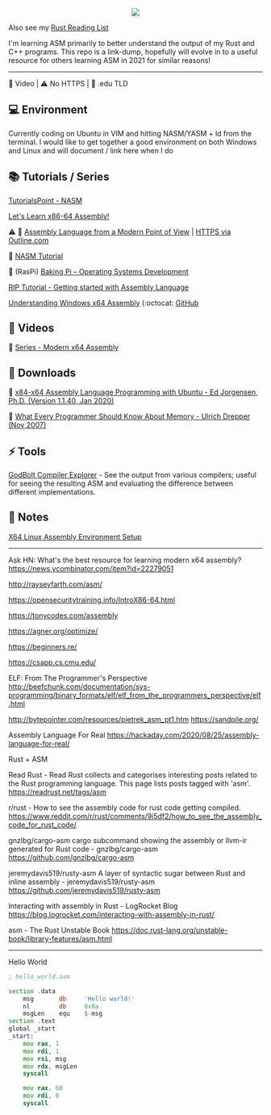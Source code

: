 <p align="center">
  <img src="https://user-images.githubusercontent.com/292208/118355849-41cc4900-b56a-11eb-9ecd-580f939fd9f1.png">
</p>

Also see my [Rust Reading List](https://github.com/rsouth/rust-reading-list/blob/main/README.md)

I'm learning ASM primarily to better understand the output of my Rust and C++ programs. This repo is a link-dump, hopefully will evolve in to a useful resource for others learning ASM in 2021 for similar reasons!

---

🎥 Video | ⚠️ No HTTPS | 🏫 .edu TLD


## 💻 Environment

Currently coding on Ubuntu in VIM and hitting NASM/YASM + ld from the terminal. I would like to get together a good environment on both Windows and Linux and will document / link here when I do


## 📚 Tutorials / Series

[TutorialsPoint - NASM](https://www.tutorialspoint.com/assembly_programming/assembly_basic_syntax.htm)

[Let's Learn x86-64 Assembly!](https://gpfault.net/posts/asm-tut-0.txt.html)

⚠️ 🏫 [Assembly Language from a Modern Point of View](http://heather.cs.ucdavis.edu/~matloff/assembbook.html) | [HTTPS via Outline.com](https://outline.com/2uWDR9)

🏫 [NASM Tutorial](https://cs.lmu.edu/~ray/notes/nasmtutorial/)

🏫 (RasPi) [Baking Pi – Operating Systems Development](https://www.cl.cam.ac.uk/projects/raspberrypi/tutorials/os/)

[RIP Tutorial - Getting started with Assembly Language](https://riptutorial.com/assembly)

[Understanding Windows x64 Assembly](https://sonictk.github.io/asm_tutorial/) (:octocat: [GitHub](https://github.com/sonictk/asm_tutorial)


## 🎥 Videos

🎥 [Series - Modern x64 Assembly](https://youtu.be/rxsBghsrvpI)


## 🚀 Downloads

📄 [x84-x64 Assembly Language Programming with Ubuntu - Ed Jorgensen, Ph.D. (Version 1.1.40, Jan 2020)](https://github.com/rsouth/asm-reading-list/blob/main/assembly64.pdf)

📄 [What Every Programmer Should Know About Memory - Ulrich Drepper (Nov 2007)](https://github.com/rsouth/asm-reading-list/blob/main/cpumemory.pdf)


## ⚡ Tools

[GodBolt Compiler Explorer](https://godbolt.org/) - See the output from various compilers; useful for seeing the resulting ASM and evaluating the difference between different implementations.


## 📝 Notes

[X64 Linux Assembly Environment Setup](https://epi052.gitlab.io/notes-to-self/blog/2018-07-22-x64-linux-assembly-environment-setup/)

---


Ask HN: What's the best resource for learning modern x64 assembly?
https://news.ycombinator.com/item?id=22279051

http://rayseyfarth.com/asm/

https://opensecuritytraining.info/IntroX86-64.html

https://tonycodes.com/assembly

https://agner.org/optimize/

https://beginners.re/

https://csapp.cs.cmu.edu/

ELF: From The Programmer's Perspective
http://beefchunk.com/documentation/sys-programming/binary_formats/elf/elf_from_the_programmers_perspective/elf.html

http://bytepointer.com/resources/pietrek_asm_pt1.htm
https://sandpile.org/

Assembly Language For Real
https://hackaday.com/2020/08/25/assembly-language-for-real/


Rust + ASM

Read Rust - Read Rust collects and categorises interesting posts related to the Rust programming language. This page lists posts tagged with 'asm'.
https://readrust.net/tags/asm

r/rust - How to see the assembly code for rust code getting compiled.
https://www.reddit.com/r/rust/comments/9i5df2/how_to_see_the_assembly_code_for_rust_code/

gnzlbg/cargo-asm
cargo subcommand showing the assembly or llvm-ir generated for Rust code - gnzlbg/cargo-asm
https://github.com/gnzlbg/cargo-asm

jeremydavis519/rusty-asm
A layer of syntactic sugar between Rust and inline assembly - jeremydavis519/rusty-asm
https://github.com/jeremydavis519/rusty-asm

Interacting with assembly in Rust - LogRocket Blog
https://blog.logrocket.com/interacting-with-assembly-in-rust/

asm - The Rust Unstable Book
https://doc.rust-lang.org/unstable-book/library-features/asm.html



---

Hello World
```asm
; hello_world.asm

section .data
    msg       db     'Hello world!'
    nl        db     0x0a
    msgLen    equ    $-msg
section .text
global _start
_start:
    mov rax, 1
    mov rdi, 1
    mov rsi, msg
    mov rdx, msgLen
    syscall

    mov rax, 60
    mov rdi, 0
    syscall

```
